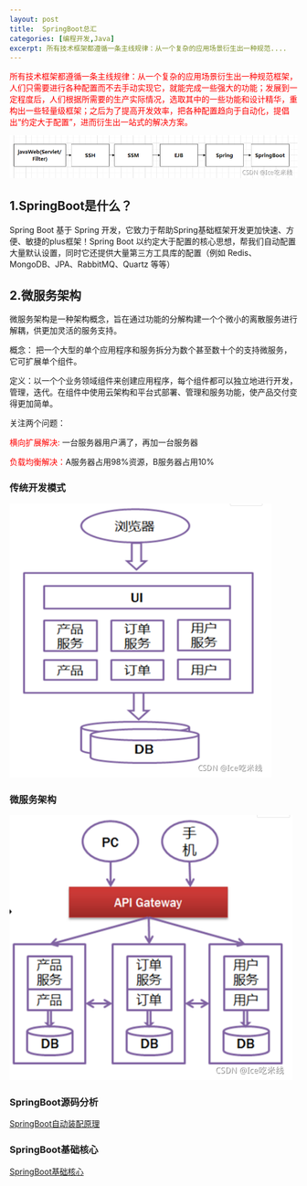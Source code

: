 ```yaml
---
layout: post
title:  SpringBoot总汇
categories: [编程开发,Java]
excerpt: 所有技术框架都遵循一条主线规律：从一个复杂的应用场景衍生出一种规范....
---
```

<font color=red>所有技术框架都遵循一条主线规律：从一个复杂的应用场景衍生出一种规范框架，人们只需要进行各种配置而不去手动实现它，就能完成一些强大的功能；发展到一定程度后，人们根据所需要的生产实际情况，选取其中的一些功能和设计精华，重构出一些轻量级框架；之后为了提高开发效率，把各种配置趋向于自动化，提倡出“约定大于配置”，进而衍生出一站式的解决方案。</font>

![](..\images\Springboot\image1.png)

## 1.SpringBoot是什么？
Spring Boot 基于 Spring 开发，它致力于帮助Spring基础框架开发更加快速、方便、敏捷的plus框架！Spring Boot 以约定大于配置的核心思想，帮我们自动配置大量默认设置，同时它还提供大量第三方工具库的配置（例如 Redis、MongoDB、JPA、RabbitMQ、Quartz 等等）

## 2.微服务架构

微服务架构是一种架构概念，旨在通过功能的分解构建一个个微小的离散服务进行解耦，供更加灵活的服务支持。

概念： 把一个大型的单个应用程序和服务拆分为数个甚至数十个的支持微服务，它可扩展单个组件。

定义：以一个个业务领域组件来创建应用程序，每个组件都可以独立地进行开发，管理，迭代。在组件中使用云架构和平台式部署、管理和服务功能，使产品交付变得更加简单。

关注两个问题：

<font color=red>横向扩展解决:</font> 一台服务器用户满了，再加一台服务器

<font color=red>负载均衡解决：</font>A服务器占用98%资源，B服务器占用10%

### 传统开发模式

![](..\images\Springboot\image2.png)

### 微服务架构

![](..\images\Springboot\image3.png)

### SpringBoot源码分析

[SpringBoot自动装配原理](https://imsellbaox.github.io/SpringBoot%E5%9F%BA%E7%A1%80%E6%A0%B8%E5%BF%83/)

### SpringBoot基础核心

[SpringBoot基础核心](https://imsellbaox.github.io/SpringBoot%E8%87%AA%E5%8A%A8%E8%A3%85%E9%85%8D%E5%8E%9F%E7%90%86/)